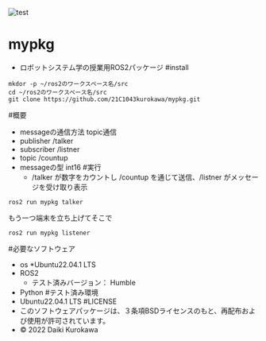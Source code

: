 ![test](https://github.com/21C1043kurokawa/robosys2022/actions/workflows/test.yml/badge.svg)
# mypkg
* ロボットシステム学の授業用ROS2パッケージ
 #install
```
mkdor -p ~/ros2のワークスペース名/src
cd ~/ros2のワークスペース名/src
git clone https://github.com/21C1043kurokawa/mypkg.git
```
#概要 
 * messageの通信方法 topic通信
 * publisher /talker
 * subscriber /listner
 * topic /countup
 * messageの型 int16
#実行
     * /talker が数字をカウントし /countup を通じて送信、/listner がメッセージを受け取り表示
```
ros2 run mypkg talker
```
もう一つ端末を立ち上げてそこで
```
ros2 run mypkg listener
```
#必要なソフトウェア
 * os
     *Ubuntu22.04.1 LTS
 * ROS2
     * テスト済みバージョン： Humble
 * Python
#テスト済み環境
 * Ubuntu22.04.1 LTS
#LICENSE
 * このソフトウェアパッケージは、３条項BSDライセンスのもと、再配布および使用が許可されています。
 * © 2022 Daiki Kurokawa

